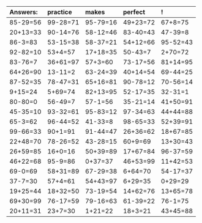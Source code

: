 | Answers: | practice | makes | perfect | ! |
| :--- | :--- | :--- | :--- | :--- |
| 85-29=56 | 99-28=71 | 95-79=16 | 49+23=72 | 67+8=75 | 
| 20+13=33 | 90-14=76 | 58-12=46 | 83-40=43 | 47-39=8 | 
| 86-3=83 | 53-15=38 | 58-37=21 | 54+12=66 | 95-52=43 | 
| 92-82=10 | 53+4=57 | 17+18=35 | 50-43=7 | 2+70=72 | 
| 83-76=7 | 36+61=97 | 57+3=60 | 73-17=56 | 81+14=95 | 
| 64+26=90 | 13-11=2 | 63-24=39 | 40+14=54 | 69-44=25 | 
| 87-52=35 | 78-47=31 | 65+16=81 | 90-78=12 | 70-56=14 | 
| 9+15=24 | 5+69=74 | 82+13=95 | 52-17=35 | 32-31=1 | 
| 80-80=0 | 56-49=7 | 57-1=56 | 35-21=14 | 41+50=91 | 
| 45-35=10 | 93-32=61 | 95-83=12 | 97-34=63 | 44+44=88 | 
| 65-3=62 | 96-44=52 | 41-33=8 | 98-65=33 | 52+39=91 | 
| 99-66=33 | 90+1=91 | 91-44=47 | 26+36=62 | 18+67=85 | 
| 22+48=70 | 78-26=52 | 43-28=15 | 60+9=69 | 13+30=43 | 
| 26+59=85 | 16+0=16 | 50+39=89 | 17+67=84 | 96-37=59 | 
| 46+22=68 | 95-9=86 | 0+37=37 | 46+53=99 | 11+42=53 | 
| 69-0=69 | 58+31=89 | 67-29=38 | 6+64=70 | 54-17=37 | 
| 37-7=30 | 57+4=61 | 54+43=97 | 6+29=35 | 0+29=29 | 
| 19+25=44 | 18+32=50 | 73-19=54 | 14+62=76 | 13+65=78 | 
| 69+30=99 | 76-17=59 | 79-16=63 | 61-39=22 | 76-1=75 | 
| 20+11=31 | 23+7=30 | 1+21=22 | 18+3=21 | 43+45=88 | 
